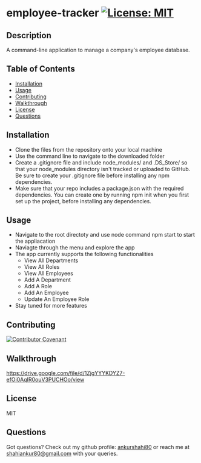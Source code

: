 # employee-tracker [![License: MIT](https://img.shields.io/badge/License-MIT-yellow.svg)](https://opensource.org/licenses/MIT)

## Description
A command-line application to manage a company's employee database.



## Table of Contents
 * [Installation](#installation)
 * [Usage](#usage)
 * [Contributing](#contributing)
 * [Walkthrough](#walkthrough)
 * [License](#license)
 * [Questions](#questions)

## Installation
  - Clone the files from the repository onto your local machine
  - Use the command line to navigate to the downloaded folder
  - Create a .gitignore file and include node_modules/ and .DS_Store/ so that your node_modules directory isn't tracked or uploaded to GitHub. Be sure to create your .gitignore file before installing any npm dependencies.
  - Make sure that your repo includes a package.json with the required dependencies. You can create one by running npm init when you first set up the project, before installing any dependencies.


## Usage
  - Navigate to the root directoty and use node command npm start to start the appliacation
  - Naviagte through the menu and explore the app
  - The app currently supports the following functionalities
    - View All Departments 
    - View All Roles 
    - View All Employees 
    - Add A Department 
    - Add A Role 
    - Add An Employee 
    - Update An Employee Role
  - Stay tuned for more features

## Contributing
  [![Contributor Covenant](https://img.shields.io/badge/Contributor%20Covenant-2.0-4baaaa.svg)](code_of_conduct.md)

## Walkthrough
https://drive.google.com/file/d/1ZjgYYYKDYZ7-efOi0AqIR0ouV3PUCHOo/view

## License
MIT

## Questions
Got questions? Check out my github profile: [ankurshahi80](https://github.com/ankurshahi80)
or reach me at shahiankur80@gmail.com with your queries.
